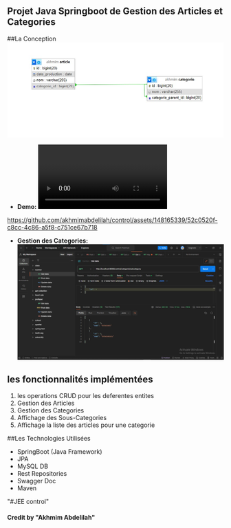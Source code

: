 ## Projet Java Springboot de Gestion des Articles et Categories ##

##La Conception
![conception](./img/conception.png)

- **Demo:**
![demo](./img/demo.mp4)


https://github.com/akhmimabdelilah/control/assets/148165339/52c0520f-c8cc-4c86-a5f8-c751ce67b718


- **Gestion des Categories:**
![categorie](./img/categorie.png)
   

## les fonctionnalités implémentées
1. les operations CRUD pour les deferentes entites
2. Gestion des Articles 
3. Gestion des Categories
4. Affichage des Sous-Categories
5. Affichage la liste des articles pour une categorie


##Les Technologies Utilisées
+ SpringBoot (Java Framework) 
+ JPA
+ MySQL DB
+ Rest Repositories 
+ Swagger Doc
+ Maven


"#JEE control" 

#### Credit by "Akhmim Abdelilah"
